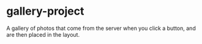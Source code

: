 # gallery-project
 A gallery of photos that come from the server when you click a button, and are then placed in the layout.
